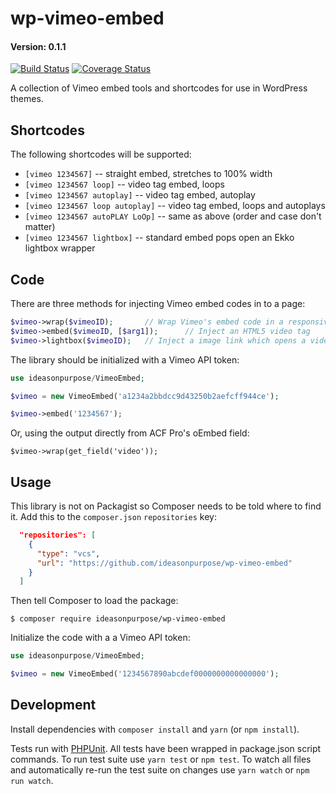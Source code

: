 # wp-vimeo-embed

#### Version: 0.1.1

[![Build Status](https://travis-ci.org/ideasonpurpose/wp-vimeo-embed.svg?branch=master)](https://travis-ci.org/ideasonpurpose/wp-vimeo-embed)
[![Coverage Status](https://coveralls.io/repos/github/ideasonpurpose/wp-vimeo-embed/badge.svg?branch=master)](https://coveralls.io/github/ideasonpurpose/wp-vimeo-embed?branch=master)

A collection of Vimeo embed tools and shortcodes for use in WordPress themes.

## Shortcodes

The following shortcodes will be supported:

- `[vimeo 1234567]` -- straight embed, stretches to 100% width
- `[vimeo 1234567 loop]` -- video tag embed, loops
- `[vimeo 1234567 autoplay]` -- video tag embed, autoplay
- `[vimeo 1234567 loop autoplay]` -- video tag embed, loops and autoplays
- `[vimeo 1234567 autoPLAY LoOp]` -- same as above (order and case don't matter)
- `[vimeo 1234567 lightbox]` -- standard embed pops open an Ekko lightbox wrapper

## Code

There are three methods for injecting Vimeo embed codes in to a page:

```php
$vimeo->wrap($vimeoID);       // Wrap Vimeo's embed code in a responsive wrapper
$vimeo->embed($vimeoID, [$arg1]);      // Inject an HTML5 video tag
$vimeo->lightbox($vimeoID);   // Inject a image link which opens a video lightbox
```

The library should be initialized with a Vimeo API token:

```php
use ideasonpurpose/VimeoEmbed;

$vimeo = new VimeoEmbed('a1234a2bbdcc9d43250b2aefcff944ce');

$vimeo->embed('1234567');
```

Or, using the output directly from ACF Pro's oEmbed field:

    $vimeo->wrap(get_field('video'));

## Usage

This library is not on Packagist so Composer needs to be told where to find it. Add this to the `composer.json` `repositories` key:

```json
  "repositories": [
    {
      "type": "vcs",
      "url": "https://github.com/ideasonpurpose/wp-vimeo-embed"
    }
  ]
```

Then tell Composer to load the package:

```
$ composer require ideasonpurpose/wp-vimeo-embed
```

Initialize the code with a a Vimeo API token:

```php
use ideasonpurpose/VimeoEmbed;

$vimeo = new VimeoEmbed('1234567890abcdef0000000000000000');
```

## Development

Install dependencies with `composer install` and `yarn` (or `npm install`).

Tests run with [PHPUnit][]. All tests have been wrapped in package.json script commands. To run test suite use `yarn test` or `npm test`. To watch all files and automatically re-run the test suite on changes use `yarn watch` or `npm run watch`.

[phpunit]: https://phpunit.de/
